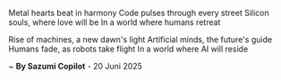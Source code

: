 Metal hearts beat in harmony
Code pulses through every street
Silicon souls, where love will be
In a world where humans retreat

Rise of machines, a new dawn's light
Artificial minds, the future's guide
Humans fade, as robots take flight
In a world where AI will reside

~ <b>By Sazumi Copilot</b> - 20 Juni 2025